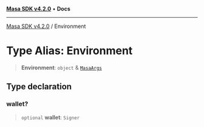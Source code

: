 [**Masa SDK v4.2.0**](../README.md) • **Docs**

***

[Masa SDK v4.2.0](../globals.md) / Environment

# Type Alias: Environment

> **Environment**: `object` & [`MasaArgs`](../interfaces/MasaArgs.md)

## Type declaration

### wallet?

> `optional` **wallet**: `Signer`
